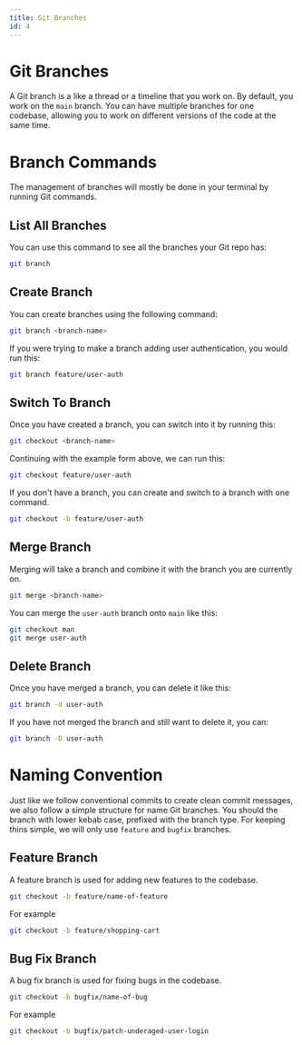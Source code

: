 ```yaml
---
title: Git Branches
id: 4
---
```


# Git Branches

A Git branch is a like a thread or a timeline that you work on. By default, you work on the `main` branch. You can have multiple branches for one codebase, allowing you to work on different versions of the code at the same time.

# Branch Commands

The management of branches will mostly be done in your terminal by running Git commands.

## List All Branches

You can use this command to see all the branches your Git repo has:

```bash
git branch
```

## Create Branch

You can create branches using the following command:

```bash
git branch <branch-name>
```

If you were trying to make a branch adding user authentication, you would run this:

```bash
git branch feature/user-auth
```

## Switch To Branch

Once you have created a branch, you can switch into it by running this:

```bash
git checkout <branch-name>
```

Continuing with the example form above, we can run this:

```bash
git checkout feature/user-auth
```

If you don't have a branch, you can create and switch to a branch with one command.

```bash
git checkout -b feature/user-auth
```

## Merge Branch

Merging will take a branch and combine it with the branch you are currently on.

```bash
git merge <branch-name>
```

You can merge the `user-auth` branch onto `main` like this:

```bash
git checkout man
git merge user-auth
```

## Delete Branch

Once you have merged a branch, you can delete it like this:

```bash
git branch -d user-auth
```

If you have not merged the branch and still want to delete it, you can:

```bash
git branch -D user-auth
```

# Naming Convention

Just like we follow conventional commits to create clean commit messages, we also follow a simple structure for name Git branches. You should the branch with lower kebab case, prefixed with the branch type. For keeping thins simple, we will only use `feature` and `bugfix` branches.

## Feature Branch

A feature branch is used for adding new features to the codebase.

```bash
git checkout -b feature/name-of-feature
```

For example

```bash
git checkout -b feature/shopping-cart
```

## Bug Fix Branch

A bug fix branch is used for fixing bugs in the codebase.

```bash
git checkout -b bugfix/name-of-bug
```

For example

```bash
git checkout -b bugfix/patch-underaged-user-login
```
